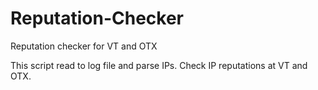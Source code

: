 # Reputation-Checker
Reputation checker for VT and OTX

This script read to log file and parse IPs. Check IP reputations at VT and OTX.

